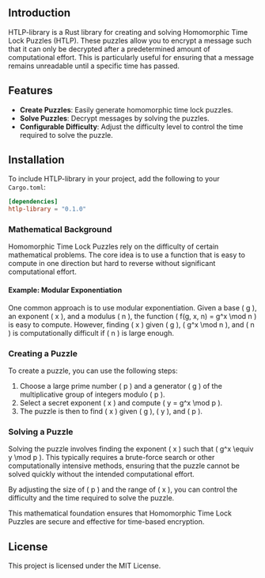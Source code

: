## Introduction

HTLP-library is a Rust library for creating and solving Homomorphic Time Lock Puzzles (HTLP). These puzzles allow you to encrypt a message such that it can only be decrypted after a predetermined amount of computational effort. This is particularly useful for ensuring that a message remains unreadable until a specific time has passed.

## Features

- **Create Puzzles**: Easily generate homomorphic time lock puzzles.
- **Solve Puzzles**: Decrypt messages by solving the puzzles.
- **Configurable Difficulty**: Adjust the difficulty level to control the time required to solve the puzzle.

## Installation

To include HTLP-library in your project, add the following to your `Cargo.toml`:

```toml
[dependencies]
htlp-library = "0.1.0"
```

### Mathematical Background

Homomorphic Time Lock Puzzles rely on the difficulty of certain mathematical problems. The core idea is to use a function that is easy to compute in one direction but hard to reverse without significant computational effort.

#### Example: Modular Exponentiation

One common approach is to use modular exponentiation. Given a base \( g \), an exponent \( x \), and a modulus \( n \), the function \( f(g, x, n) = g^x \mod n \) is easy to compute. However, finding \( x \) given \( g \), \( g^x \mod n \), and \( n \) is computationally difficult if \( n \) is large enough.

### Creating a Puzzle

To create a puzzle, you can use the following steps:
1. Choose a large prime number \( p \) and a generator \( g \) of the multiplicative group of integers modulo \( p \).
2. Select a secret exponent \( x \) and compute \( y = g^x \mod p \).
3. The puzzle is then to find \( x \) given \( g \), \( y \), and \( p \).

### Solving a Puzzle

Solving the puzzle involves finding the exponent \( x \) such that \( g^x \equiv y \mod p \). This typically requires a brute-force search or other computationally intensive methods, ensuring that the puzzle cannot be solved quickly without the intended computational effort.

By adjusting the size of \( p \) and the range of \( x \), you can control the difficulty and the time required to solve the puzzle.

This mathematical foundation ensures that Homomorphic Time Lock Puzzles are secure and effective for time-based encryption.

## License

This project is licensed under the MIT License.
